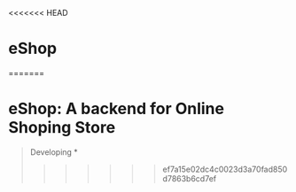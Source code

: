 <<<<<<< HEAD
# eShop
=======
# eShop: A backend for Online Shoping Store

>Developing *
>>>>>>> ef7a15e02dc4c0023d3a70fad850d7863b6cd7ef
